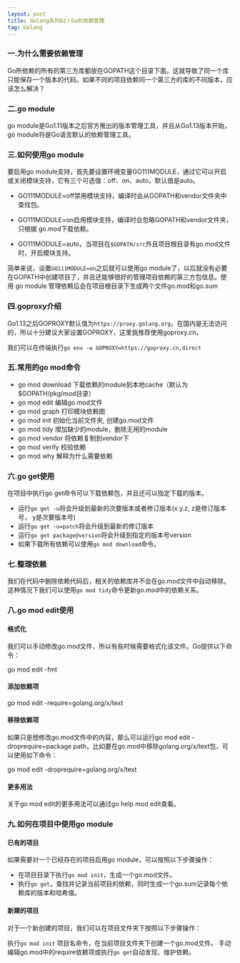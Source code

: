 ```yaml
---
layout: post
title: Golang系列02丨Go的依赖管理
tag: Golang
---
```


### 一.为什么需要依赖管理

Go所依赖的所有的第三方库都放在GOPATH这个目录下面。这就导致了同一个库只能保存一个版本的代码。如果不同的项目依赖同一个第三方的库的不同版本，应该怎么解决？

### 二.go module

go module是Go1.11版本之后官方推出的版本管理工具，并且从Go1.13版本开始，go module将是Go语言默认的依赖管理工具。

### 三.如何使用go module

要启用go module支持，首先要设置环境变量GO111MODULE，通过它可以开启或关闭模块支持，它有三个可选值：off、on、auto，默认值是auto。

- GO111MODULE=off禁用模块支持，编译时会从GOPATH和vendor文件夹中查找包。

- GO111MODULE=on启用模块支持，编译时会忽略GOPATH和vendor文件夹，只根据 go.mod下载依赖。

- GO111MODULE=auto，当项目在`$GOPATH/src`外且项目根目录有go.mod文件时，开启模块支持。

简单来说，设置`GO111MODULE=on`之后就可以使用go module了，以后就没有必要在GOPATH中创建项目了，并且还能够很好的管理项目依赖的第三方包信息。使用 go module 管理依赖后会在项目根目录下生成两个文件go.mod和go.sum

### 四.goproxy介绍

Go1.13之后GOPROXY默认值为`https://proxy.golang.org`，在国内是无法访问的，所以十分建议大家设置GOPROXY，这里我推荐使用goproxy.cn。

我们可以在终端执行`go env -w GOPROXY=https://goproxy.cn,direct`

### 五.常用的go mod命令

- go mod download    下载依赖的module到本地cache（默认为$GOPATH/pkg/mod目录）
- go mod edit        编辑go.mod文件
- go mod graph       打印模块依赖图
- go mod init        初始化当前文件夹, 创建go.mod文件
- go mod tidy        增加缺少的module，删除无用的module
- go mod vendor      将依赖复制到vendor下
- go mod verify      校验依赖
- go mod why         解释为什么需要依赖

### 六.go get使用
在项目中执行go get命令可以下载依赖包，并且还可以指定下载的版本。

- 运行`go get -u`将会升级到最新的次要版本或者修订版本(x.y.z, z是修订版本号， y是次要版本号)
- 运行`go get -u=patch`将会升级到最新的修订版本
- 运行`go get package@version`将会升级到指定的版本号version
- 如果下载所有依赖可以使用`go mod download`命令。

### 七.整理依赖
我们在代码中删除依赖代码后，相关的依赖库并不会在go.mod文件中自动移除。这种情况下我们可以使用`go mod tidy`命令更新go.mod中的依赖关系。

### 八.go mod edit使用
#### 格式化
我们可以手动修改go.mod文件，所以有些时候需要格式化该文件。Go提供以下命令：

go mod edit -fmt

#### 添加依赖项

go mod edit -require=golang.org/x/text

#### 移除依赖项

如果只是想修改go.mod文件中的内容，那么可以运行go mod edit -droprequire=package path，比如要在go.mod中移除golang.org/x/text包，可以使用如下命令：

go mod edit -droprequire=golang.org/x/text

#### 更多用法
关于go mod edit的更多用法可以通过go help mod edit查看。

### 九.如何在项目中使用go module
#### 已有的项目
如果需要对一个已经存在的项目启用go module，可以按照以下步骤操作：

- 在项目目录下执行`go mod init`，生成一个go.mod文件。
- 执行`go get`，查找并记录当前项目的依赖，同时生成一个go.sum记录每个依赖库的版本和哈希值。

#### 新建的项目
对于一个新创建的项目，我们可以在项目文件夹下按照以下步骤操作：

执行`go mod init` 项目名命令，在当前项目文件夹下创建一个go.mod文件。
手动编辑go.mod中的require依赖项或执行`go get`自动发现、维护依赖。